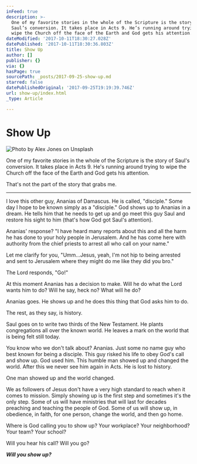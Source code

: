```yaml
---
inFeed: true
description: >-
  One of my favorite stories in the whole of the Scripture is the story of
  Saul’s conversion. It takes place in Acts 9. He’s running around trying to
  wipe the Church off the face of the Earth and God gets his attention. 
dateModified: '2017-10-11T18:30:27.028Z'
datePublished: '2017-10-11T18:30:36.803Z'
title: Show Up
author: []
publisher: {}
via: {}
hasPage: true
sourcePath: _posts/2017-09-25-show-up.md
starred: false
datePublishedOriginal: '2017-09-25T19:19:39.746Z'
url: show-up/index.html
_type: Article

---
```

# Show Up
![Photo by Alex Jones on Unsplash](https://the-grid-user-content.s3-us-west-2.amazonaws.com/a7783575-3b26-4069-bbee-fcaa383d79ec.jpg)

One of my favorite stories in the whole of the Scripture is the story of Saul's conversion. It takes place in Acts 9\. He's running around trying to wipe the Church off the face of the Earth and God gets his attention. 

That's not the part of the story that grabs me. 

---

I love this other guy, Ananias of Damascus. He is called, "disciple." Some day I hope to be known simply as a "disciple." God shows up to Ananias in a dream. He tells him that he needs to get up and go meet this guy Saul and restore his sight to him (that's how God got Saul's attention). 

Ananias' response? "I have heard many reports about this and all the harm he has done to your holy people in Jerusalem. And he has come here with authority from the chief priests to arrest all who call on your name." 

Let me clarify for you, "Umm...Jesus, yeah, I'm not hip to being arrested and sent to Jerusalem where they might do me like they did you bro." 

The Lord responds, "Go!" 

At this moment Ananias has a decision to make. Will he do what the Lord wants him to do? Will he say, heck no? What will he do? 

Ananias goes. He shows up and he does this thing that God asks him to do. 

The rest, as they say, is history. 

Saul goes on to write two thirds of the New Testament. He plants congregations all over the known world. He leaves a mark on the world that is being felt still today. 

You know who we don't talk about? Ananias. Just some no name guy who best known for being a disciple. This guy risked his life to obey God's call and show up. God used him. This humble man showed up and changed the world. After this we never see him again in Acts. He is lost to history. 

One man showed up and the world changed. 

We as followers of Jesus don't have a very high standard to reach when it comes to mission. Simply showing up is the first step and sometimes it's the only step. Some of us will have ministries that will last for decades preaching and teaching the people of God. Some of us will show up, in obedience, in faith, for one person, change the world, and then go home. 

Where is God calling you to show up? Your workplace? Your neighborhood? Your team? Your school? 

Will you hear his call? Will you go? 

_**Will you show up?**_